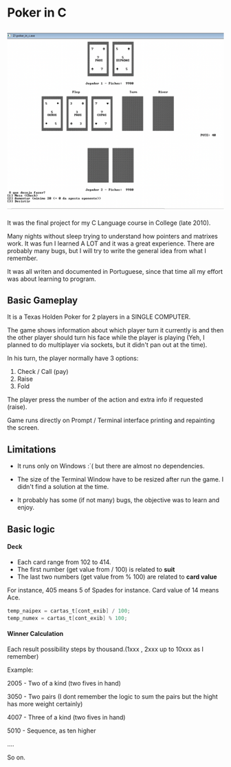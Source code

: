 # Poker in C

## ![Alt Poker in C](sample.png?raw=true "Poker in C")

It was the final project for my C Language course in College (late 2010).

Many nights without sleep trying to understand how pointers and matrixes work. It was fun I learned A LOT and it was a great experience. There are probably many bugs, but I will try to write the general idea from what I remember.

It was all writen and documented in Portuguese, since that time all my effort was about learning to program.

## Basic Gameplay

It is a Texas Holden Poker for 2 players in a SINGLE COMPUTER.

The game shows information about which player turn it currently is and then the other player should turn his face while the player is playing (Yeh, I planned to do multiplayer via sockets, but it didn't pan out at the time).

In his turn, the player normally have 3 options:

1. Check / Call (pay)
2. Raise
3. Fold

The player press the number of the action and extra info if requested (raise).

Game runs directly on Prompt / Terminal interface printing and repainting the screen.

## Limitations

- It runs only on Windows :´( but there are almost no dependencies.

- The size of the Terminal Window have to be resized after run the game. I didn't find a solution at the time.

- It probably has some (if not many) bugs, the objective was to learn and enjoy.

## Basic logic

#### Deck

- Each card range from 102 to 414.
- The first number (get value from / 100) is related to **suit**
- The last two numbers (get value from % 100) are related to **card value**

For instance, 405 means 5 of Spades for instance. Card value of 14 means Ace.

```c
temp_naipex = cartas_t[cont_exib] / 100;
temp_numex = cartas_t[cont_exib] % 100;
```

#### Winner Calculation

Each result possibility steps by thousand.(1xxx , 2xxx up to 10xxx as I remember)

Example:

2005 - Two of a kind (two fives in hand)

3050 - Two pairs (I dont remember the logic to sum the pairs but the hight has more weight certainly)

4007 - Three of a kind (two fives in hand)

5010 - Sequence, as ten higher

....

So on.
